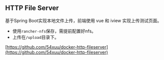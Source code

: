## HTTP File Server

基于Spring Boot实现本地文件上传，前端使用 vue 和 iview 实现上传测试页面。

- 使用`rancher-nfs`保存，需提前配置好nfs。
- 上传在`/upload`目录下。

[https://github.com/54xuu/docker-http-fileserver](https://github.com/54xuu/docker-http-fileserver)